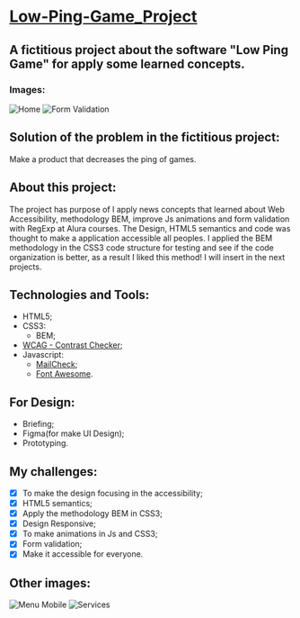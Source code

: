 # [Low-Ping-Game_Project](https://gabrielwolf-dev.github.io/Low-Ping-Game_Project/)
## A fictitious project about the software "Low Ping Game" for apply some learned concepts.

### Images:
![Home](https://github.com/GabrielWolf-Dev/No-Ping-Game_Project/blob/main/assets/imgReadme/home.png)
![Form Validation](https://github.com/GabrielWolf-Dev/No-Ping-Game_Project/blob/main/assets/imgReadme/formValidation.png)

## Solution of the problem in the fictitious project:
Make a product that decreases the ping of games.

## About this project:
The project has purpose of I apply news concepts that learned about Web Accessibility, methodology BEM, improve Js animations and form validation with RegExp at Alura courses.
The Design, HTML5 semantics and code was thought to make a application accessible all peoples.
I applied the BEM methodology in the CSS3 code structure for testing and see if the code organization is better, as a result I liked this method! I will insert in the next projects.

## Technologies and Tools:
* HTML5;
* CSS3:
  * BEM;
* [WCAG - Contrast Checker](https://contrastchecker.com/);
* Javascript:
  * [MailCheck](https://github.com/mailcheck/mailcheck);
  * [Font Awesome](https://fontawesome.com/how-to-use/on-the-web/setup/hosting-font-awesome-yourself).

## For Design:
* Briefing;
* Figma(for make UI Design);
* Prototyping.

## My challenges:
- [x] To make the design focusing in the accessibility;
- [x] HTML5 semantics;
- [x] Apply the methodology BEM in CSS3;
- [x] Design Responsive;
- [x] To make animations in Js and CSS3;
- [x] Form validation;
- [x] Make it accessible for everyone.

## Other images:
![Menu Mobile](https://github.com/GabrielWolf-Dev/No-Ping-Game_Project/blob/main/assets/imgReadme/menuMobile.png)
![Services](https://github.com/GabrielWolf-Dev/No-Ping-Game_Project/blob/main/assets/imgReadme/services.png)
